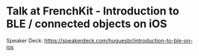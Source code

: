 # Talk at FrenchKit - Introduction to BLE / connected objects on iOS

Speaker Deck: https://speakerdeck.com/huguesbr/introduction-to-ble-on-ios
